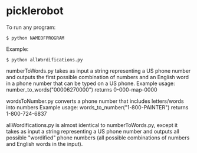 # picklerobot

To run any program:

    $ python NAMEOFPROGRAM

Example:

    $ python allWordifications.py
    

numberToWords.py takes as input a string representing a US phone number and outputs the first possible combination of numbers and an English word in a phone number that can be typed on a US phone. 
Example usage:
number_to_words("00006270000")
returns 0-000-map-0000

wordsToNumber.py converts a phone number that includes letters/words into numbers
Example usage:
words_to_number("1-800-PAINTER")
returns 1-800-724-6837

allWordifications.py is almost identical to numberToWords.py, except it takes as input a string representing a US phone number and outputs all possible "wordified" phone numbers (all possible combinations of numbers and English words in the input).
